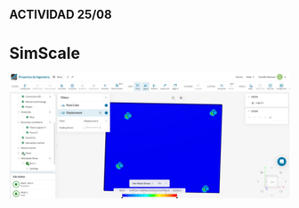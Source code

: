 ## ACTIVIDAD 25/08
# SimScale 

![Camila Pacora](../../../../Imagenes/Camilia%20Vanessa%20Pacora.jpeg)
